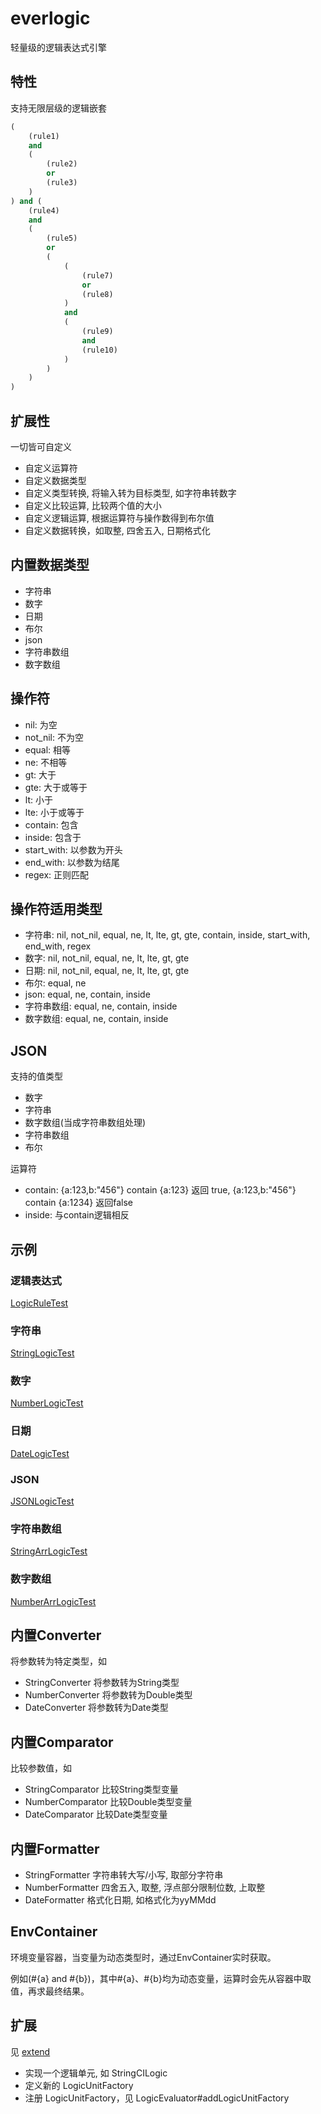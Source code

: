 # everlogic

轻量级的逻辑表达式引擎

## 特性

支持无限层级的逻辑嵌套

```sql
(
    (rule1)
    and
    (
        (rule2)
        or
        (rule3)
    )
) and (
    (rule4)
    and
    (
        (rule5)
        or
        (
            (
                (rule7)
                or 
                (rule8)
            )
            and 
            (
                (rule9)
                and 
                (rule10)
            )
        )
    )
)
```


## 扩展性

一切皆可自定义

- 自定义运算符
- 自定义数据类型
- 自定义类型转换, 将输入转为目标类型, 如字符串转数字
- 自定义比较运算, 比较两个值的大小
- 自定义逻辑运算, 根据运算符与操作数得到布尔值
- 自定义数据转换，如取整, 四舍五入, 日期格式化

## 内置数据类型

- 字符串
- 数字
- 日期
- 布尔
- json
- 字符串数组
- 数字数组

## 操作符

- nil: 为空
- not_nil: 不为空
- equal: 相等
- ne: 不相等
- gt: 大于
- gte: 大于或等于
- lt: 小于
- lte: 小于或等于
- contain: 包含
- inside: 包含于
- start_with: 以参数为开头
- end_with: 以参数为结尾
- regex: 正则匹配

## 操作符适用类型

- 字符串: nil, not_nil, equal, ne, lt, lte, gt, gte, contain, inside, start_with, end_with, regex
- 数字: nil, not_nil, equal, ne, lt, lte, gt, gte
- 日期: nil, not_nil, equal, ne, lt, lte, gt, gte
- 布尔: equal, ne
- json: equal, ne, contain, inside
- 字符串数组: equal, ne, contain, inside
- 数字数组: equal, ne, contain, inside

## JSON

支持的值类型

- 数字
- 字符串
- 数字数组(当成字符串数组处理)
- 字符串数组
- 布尔

运算符

- contain: {a:123,b:"456"} contain {a:123} 返回 true, {a:123,b:"456"} contain {a:1234} 返回false
- inside: 与contain逻辑相反

## 示例

### 逻辑表达式

[LogicRuleTest](https://github.com/limen/everlogic/tree/master/src/test/java/LogicRuleTest.java)

### 字符串

[StringLogicTest](https://github.com/limen/everlogic/tree/master/src/test/java/StringLogicTest.java)

### 数字

[NumberLogicTest](https://github.com/limen/everlogic/tree/master/src/test/java/NumberLogicTest.java)

### 日期

[DateLogicTest](https://github.com/limen/everlogic/tree/master/src/test/java/DateLogicTest.java)

### JSON

[JSONLogicTest](https://github.com/limen/everlogic/tree/master/src/test/java/JSONLogicTest.java)

### 字符串数组

[StringArrLogicTest](https://github.com/limen/everlogic/tree/master/src/test/java/StringArrLogicTest.java)

### 数字数组

[NumberArrLogicTest](https://github.com/limen/everlogic/tree/master/src/test/java/NumberArrLogicTest.java)

## 内置Converter

将参数转为特定类型，如

- StringConverter 将参数转为String类型
- NumberConverter 将参数转为Double类型
- DateConverter 将参数转为Date类型

## 内置Comparator

比较参数值，如

- StringComparator 比较String类型变量
- NumberComparator 比较Double类型变量
- DateComparator 比较Date类型变量

## 内置Formatter

- StringFormatter 字符串转大写/小写, 取部分字符串
- NumberFormatter 四舍五入, 取整, 浮点部分限制位数, 上取整
- DateFormatter 格式化日期, 如格式化为yyMMdd

## EnvContainer

环境变量容器，当变量为动态类型时，通过EnvContainer实时获取。

例如(#{a} and #{b})，其中#{a}、#{b}均为动态变量，运算时会先从容器中取值，再求最终结果。


## 扩展

见 [extend](https://github.com/limen/everlogic/tree/master/src/main/java/com/limengxiang/everlogic/extend)

- 实现一个逻辑单元, 如 StringCILogic
- 定义新的 LogicUnitFactory
- 注册 LogicUnitFactory，见 LogicEvaluator#addLogicUnitFactory


